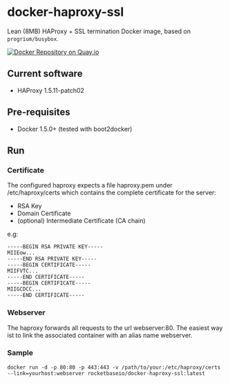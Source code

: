 # docker-haproxy-ssl
Lean (8MB) HAProxy + SSL termination Docker image, based on `progrium/busybox`.

[![Docker Repository on Quay.io](https://quay.io/repository/pires/docker-haproxy-ssl/status "Docker Repository on Quay.io")](https://quay.io/repository/pires/docker-haproxy-ssl)

## Current software

* HAProxy 1.5.11-patch02

## Pre-requisites

* Docker 1.5.0+ (tested with boot2docker)

## Run

### Certificate

The configured haproxy expects a file haproxy.pem under /etc/haproxy/certs which contains the complete certificate for the server:

* RSA Key
* Domain Certificate
* (optional) Intermediate Certificate (CA chain)

e.g:
```
-----BEGIN RSA PRIVATE KEY-----
MIIEow...
-----END RSA PRIVATE KEY-----
-----BEGIN CERTIFICATE-----
MIIFVTC...
-----END CERTIFICATE-----
-----BEGIN CERTIFICATE-----
MIIGCDCC...
-----END CERTIFICATE-----
```

### Webserver

The haproxy forwards all requests to the url webserver:80. The easiest way ist to link the associated container with an alias name 
webserver.

### Sample

```
docker run -d -p 80:80 -p 443:443 -v /path/to/your:/etc/haproxy/certs --link=yourhost:webserver rocketbaseio/docker-haproxy-ssl:latest
```